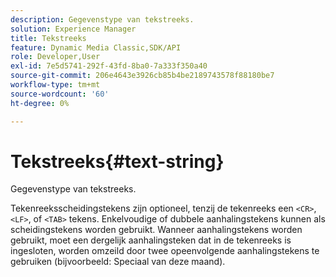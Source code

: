 ```yaml
---
description: Gegevenstype van tekstreeks.
solution: Experience Manager
title: Tekstreeks
feature: Dynamic Media Classic,SDK/API
role: Developer,User
exl-id: 7e5d5741-292f-43fd-8ba0-7a333f350a40
source-git-commit: 206e4643e3926cb85b4be2189743578f88180be7
workflow-type: tm+mt
source-wordcount: '60'
ht-degree: 0%

---
```


# Tekstreeks{#text-string}

Gegevenstype van tekstreeks.

Tekenreeksscheidingstekens zijn optioneel, tenzij de tekenreeks een `<CR>`, `<LF>`, of `<TAB>` tekens. Enkelvoudige of dubbele aanhalingstekens kunnen als scheidingstekens worden gebruikt. Wanneer aanhalingstekens worden gebruikt, moet een dergelijk aanhalingsteken dat in de tekenreeks is ingesloten, worden omzeild door twee opeenvolgende aanhalingstekens te gebruiken (bijvoorbeeld: Speciaal van deze maand).
